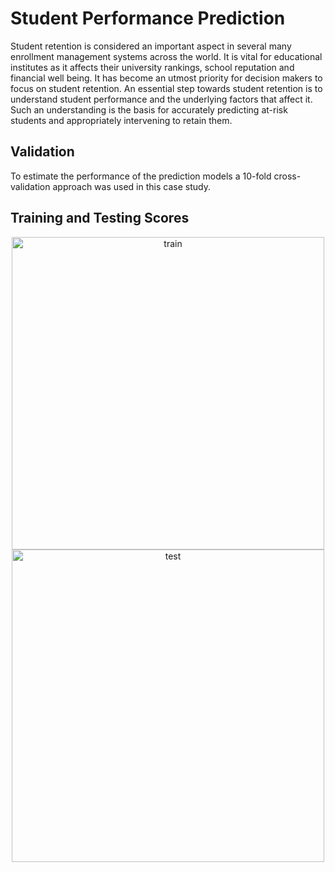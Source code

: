 # Student Performance Prediction

Student retention is considered an important aspect in several many enrollment management systems across the world. It is vital for educational institutes as it affects their university rankings, school reputation and financial well being. It has become an utmost priority for decision makers to focus on student retention. An essential step towards student retention is to understand student performance and the underlying factors that affect it. Such an understanding is the basis for accurately predicting at-risk students and appropriately intervening to retain them.


## Validation

To estimate the performance of the prediction models a 10-fold cross-validation approach was used in this case study.

## Training and Testing Scores

<p align="center">
  <img src="https://github.com/haxamxam/student_performance/blob/main/student_performance.png" width="500" title="train">
  <img src="https://github.com/haxamxam/student_performance/blob/main/student_performance_1.png" width="500" alt="test">
</p>


